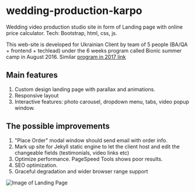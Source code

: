 # wedding-production-karpo
 
Wedding video production studio site in form of Landing page with online price calculator. 
Tech: Bootstrap, html, css, js.

This web-site is developed for Ukrainian Client by team of 5 people (BA/QA + frontend + techlead) under the 6 weeks program called Bionic summer camp in August 2016. Similar [program in 2017 link](http://summercamp.bionic-university.com/)

## Main features 
1. Custom design landing page with parallax and animations. 
2. Responsive layout
3. Interactive features: photo carousel, dropdown menu, tabs, video popup window.   

## The possible improvements 
1. "Place Order" modal window should send email with order info.
2. Mark up site for Jekyll static engine to let the client host and edit the changeable fields (testimonials, video links etc)  
3. Optimize performance. PageSpeed Tools shows poor results. 
4. SEO optimization. 
5. Graceful degradation and wider browser range support 

![Image of Landing Page](https://lh3.googleusercontent.com/FbzdhdNGsny7nFVkrv0rXrV3id1IDiNwJWdHKOi5epbfI8ZuDXTWL8OYZHJINcSKSDK4bUeu6KwXa0U=w1920-h950-rw)




